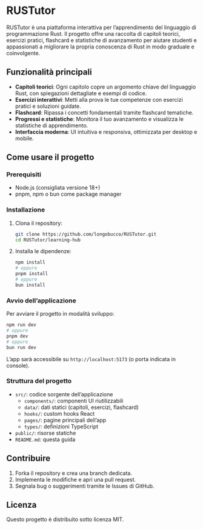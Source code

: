 # RUSTutor

RUSTutor è una piattaforma interattiva per l’apprendimento del linguaggio di programmazione Rust. Il progetto offre una raccolta di capitoli teorici, esercizi pratici, flashcard e statistiche di avanzamento per aiutare studenti e appassionati a migliorare la propria conoscenza di Rust in modo graduale e coinvolgente.

## Funzionalità principali

- **Capitoli teorici**: Ogni capitolo copre un argomento chiave del linguaggio Rust, con spiegazioni dettagliate e esempi di codice.
- **Esercizi interattivi**: Metti alla prova le tue competenze con esercizi pratici e soluzioni guidate.
- **Flashcard**: Ripassa i concetti fondamentali tramite flashcard tematiche.
- **Progressi e statistiche**: Monitora il tuo avanzamento e visualizza le statistiche di apprendimento.
- **Interfaccia moderna**: UI intuitiva e responsiva, ottimizzata per desktop e mobile.

## Come usare il progetto

### Prerequisiti

- Node.js (consigliata versione 18+)
- pnpm, npm o bun come package manager

### Installazione

1. Clona il repository:
   ```sh
   git clone https://github.com/longobucco/RUSTutor.git
   cd RUSTutor/learning-hub
   ```
2. Installa le dipendenze:
   ```sh
   npm install
   # oppure
   pnpm install
   # oppure
   bun install
   ```

### Avvio dell’applicazione

Per avviare il progetto in modalità sviluppo:

```sh
npm run dev
# oppure
pnpm dev
# oppure
bun run dev
```

L’app sarà accessibile su `http://localhost:5173` (o porta indicata in console).

### Struttura del progetto

- `src/`: codice sorgente dell’applicazione
  - `components/`: componenti UI riutilizzabili
  - `data/`: dati statici (capitoli, esercizi, flashcard)
  - `hooks/`: custom hooks React
  - `pages/`: pagine principali dell’app
  - `types/`: definizioni TypeScript
- `public/`: risorse statiche
- `README.md`: questa guida

## Contribuire

1. Forka il repository e crea una branch dedicata.
2. Implementa le modifiche e apri una pull request.
3. Segnala bug o suggerimenti tramite le Issues di GitHub.

## Licenza

Questo progetto è distribuito sotto licenza MIT.
